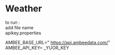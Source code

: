 # Weather


to run :<br/>
  add file name <br/>
  apikey.properties <br/>
  
 AMBEE_BASE_URL=" https://api.ambeedata.com/" <br/>
AMBEE_API_KEY= _YUOR_KEY
